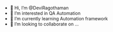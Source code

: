 - 👋 Hi, I’m @DeviRagothaman
- 👀 I’m interested in QA Automation
- 🌱 I’m currently learning Automation framework
- 💞️ I’m looking to collaborate on ...


<!---
DeviRagothaman/DeviRagothaman is a ✨ special ✨ repository because its `README.md` (this file) appears on your GitHub profile.
You can click the Preview link to take a look at your changes.
--->

